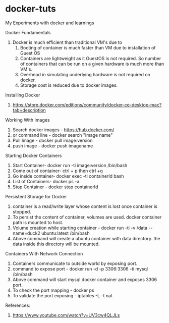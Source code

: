 # docker-tuts
My Experiments with docker and learnings


Docker Fundamentals
1. Docker is much efficient than traditional VM's due to
	1. Booting of container is much faster than VM due to installation of Guest OS
	2. Containers are lightweight as it GuestOS is not required. So number of containers that can be run on a given hardware is much more than VM's.
	3. Overhead in simulating underlying hardware is not required on docker.
	4. Storage cost is reduced due to docker images.
	
 
Installing Docker
1. https://store.docker.com/editions/community/docker-ce-desktop-mac?tab=description

Working With Images
1. Search docker images - https://hub.docker.com/
2. or command line - docker search "image name"
3. Pull Image - docker pull image:version
4. push image - docker push imagename

Starting Docker Containers
1. Start Container-  docker run -ti image:version /bin/bash
2. Come out of container- ctrl + p then ctrl +q
3. Go inside container- docker exec -ti containerId bash
4. List of Containers- docker ps -a
5. Stop Container - docker stop containerId


Persistent Storage for Docker
1. container is a read/write layer whose content is lost once container is stopped.
2. To persist the content of container, volumes are used. docker container path is mounted to host.
3. Volume creation while starting container - docker run -ti -v /data --name=duck2 ubuntu:latest /bin/bash
4. Above command will create a ubuntu container with data directory. the data inside this directory will be mounted.

Containers With Network Connection
1. Containers communicate to outside world by exposing port.
2. command to expose port - docker run -d -p 3306:3306 -ti mysql /bin/bash
3. Above command will start mysql docker container and exposes 3306 port.
4. To check the port mapping - docker ps 
5. To validate the port exposing - iptables -L -t nat





References:
1. https://www.youtube.com/watch?v=UV3cw4QLJLs
